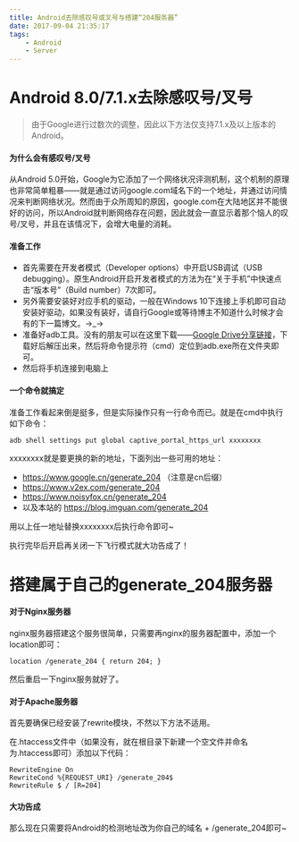 ```yaml
---
title: Android去除感叹号或叉号与搭建“204服务器”
date: 2017-09-04 21:35:17
tags:
    - Android
    - Server
---
```


# Android 8.0/7.1.x去除感叹号/叉号

>  由于Google进行过数次的调整，因此以下方法仅支持7.1.x及以上版本的Android。

#### 为什么会有感叹号/叉号

从Android 5.0开始，Google为它添加了一个网络状况评测机制，这个机制的原理也非常简单粗暴——就是通过访问google.com域名下的一个地址，并通过访问情况来判断网络状况。然而由于众所周知的原因，google.com在大陆地区并不能很好的访问，所以Android就判断网络存在问题，因此就会一直显示着那个恼人的叹号/叉号，并且在该情况下，会增大电量的消耗。

#### 准备工作

- 首先需要在开发者模式（Developer options）中开启USB调试（USB debugging）。原生Android开启开发者模式的方法为在“关于手机”中快速点击“版本号”（Build number）7次即可。
- 另外需要安装好对应手机的驱动，一般在Windows 10下连接上手机即可自动安装好驱动，如果没有装好，请自行Google或等待博主不知道什么时候才会有的下一篇博文。→_→
- 准备好adb工具。没有的朋友可以在这里下载——[Google Drive分享链接](https://drive.google.com/open?id=0B9TuJwB-7ME9RHVueDdPM2IyazQ)，下载好后解压出来，然后将命令提示符（cmd）定位到adb.exe所在文件夹即可。
- 然后将手机连接到电脑上

#### 一个命令就搞定

准备工作看起来倒是挺多，但是实际操作只有一行命令而已。就是在cmd中执行如下命令：

```
adb shell settings put global captive_portal_https_url xxxxxxxx
```

xxxxxxxx就是要更换的新的地址，下面列出一些可用的地址：

- https://www.google.cn/generate_204 （注意是cn后缀）
- https://www.v2ex.com/generate_204
- https://www.noisyfox.cn/generate_204
- 以及本站的 https://blog.imguan.com/generate_204

用以上任一地址替换xxxxxxxx后执行命令即可~

执行完毕后开启再关闭一下飞行模式就大功告成了！



# 搭建属于自己的generate_204服务器

#### 对于Nginx服务器

nginx服务器搭建这个服务很简单，只需要再nginx的服务器配置中，添加一个location即可：

```
location /generate_204 { return 204; }
```

然后重启一下nginx服务就好了。



#### 对于Apache服务器

首先要确保已经安装了rewrite模块，不然以下方法不适用。

在.htaccess文件中（如果没有，就在根目录下新建一个空文件并命名为.htaccess即可）添加以下代码：

```
RewriteEngine On  
RewriteCond %{REQUEST_URI} /generate_204$  
RewriteRule $ / [R=204]  
```



#### 大功告成

那么现在只需要将Android的检测地址改为你自己的域名 + /generate_204即可~